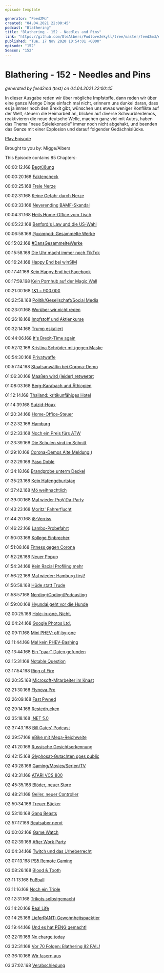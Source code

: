 ```yaml
---
episode template

generator: "Feed2Md"
created: "04.04.2021 22:00:45"
podcast: "Blathering"
title: "Blathering - 152 - Needles and Pins"
link: "https://github.com/OleAlbers/PodloveJekyll/tree/master/feed2md/example/export/seasons/5/2020/11/Blathering - 152 - Needles and Pins.md"
published: "Tue, 17 Nov 2020 10:54:01 +0000"
episode: "152"
Season: "152"
---
```


# Blathering - 152 - Needles and Pins
_generated by feed2md (test) on 04.04.2021 22:00:45_

In dieser Ausgabe reden wir über mögliche Impfstoffe, dann reden wir über eine ganze Menge Dinge einfach mal nicht, erinnern uns dunkel daran, dass es ja immer noch den Brexit gibt, wünschen uns etwas weniger Konflikte auf der Welt, steuern die Heimarbeit an, blicken auf diverse Schwurblerdemos, reaktivieren die neue deutsche Welle, machen ganz viel mit Autos, haben das Thema "neue Spielekonsole" immer noch nicht abgehakt, und beenden das Ganze mit einer Explosion und darauf folgender Gedächnislücke.

[Play Episode](https://www.blathering.de/podlove/file/1391/s/feed/c/mp3/blathering_152.mp3)

Brought to you by: Migge/Albers

This Episode contains 85 Chapters:


00:00:12.168 [Begrüßung]()

00:00:20.168 [Faktencheck]()

00:00:25.168 [Freie Nerze](https://de.wikipedia.org/wiki/Nerz)

00:02:31.168 [Keine Gefahr durch Nerze](https://taz.de/Corona-bei-daenischen-Nerzen/!5723833/)

00:03:33.168 [Neverending BAMF-Skandal](https://www.tagesschau.de/investigativ/ndr/bamf-bremen-skandal-101.html)

00:04:31.168 [Heils Home-Office vom Tisch](https://www.golem.de/news/hubertus-heil-gibt-plan-auf-arbeitsminister-stampft-recht-auf-homeoffice-ein-2011-152118.html)

00:05:22.168 [Benford's Law und die US-Wahl](https://www.youtube.com/watch?v=etx0k1nLn78)

00:06:58.168 [@compod: Gesammelte Werke](https://twitter.com/search?q=(from%3Acompod)%20(%40blathering_pod)%20until%3A2020-11-17%20since%3A2020-11-10&src=typed_query&f=live)

00:15:02.168 [#DansGesammelteWerke](https://twitter.com/search?q=(from%3Aevildanwallace)%20(%40blathering_pod)%20until%3A2020-11-17%20since%3A2020-11-10&src=typed_query&f=live)

00:15:58.168 [Die Uhr macht immer noch TikTok](https://www.theverge.com/2020/11/10/21559677/tiktok-cfius-court-petition-ban-deadline)

00:16:24.168 [Happy End bei winSIM](https://www.winsim.de/)

00:17:41.168 [Kein Happy End bei Facebook](https://twitter.com/Reuters/status/1326999455665704960)

00:17:59.168 [Kein Pornhub auf der Magic Wall](https://www.thebiglead.com/posts/cnn-magic-wall-pornhub-fake-video-john-king-01epes36wncn)

00:21:00.168 [1&1 = 900.000](https://netzpolitik.org/2020/dsgvo-11-muss-doch-keine-zehn-millionen-strafe-zahlen/)

00:22:58.168 [Politik/Gesellschaft/Social Media]()

00:23:01.168 [Worüber wir nicht reden](https://twitter.com/randzonen/status/1328065712695500801)

00:26:18.168 [Impfstoff und Aktienkurse](https://twitter.com/TuncayOezdamar/status/1326163112878362624)

00:32:14.168 [Trump eskaliert](https://www.axios.com/trump-fox-news-digital-media-competitor-25afddee-144d-4820-8ed4-9eb0ffa42420.html)

00:44:06.168 [It's Brexit-Time again](https://twitter.com/jonworth/status/1326543952145575936)

00:52:12.168 [Kristina Schröder mit/gegen Maske](https://twitter.com/DerGraslutscher/status/1325362787279900672?s=20)

00:54:30.168 [Privatwaffe](https://taz.de/Waffenaffaere-in-Mecklenburg-Vorpommern/!5725111/)

00:57:14.168 [Staatsanwältin bei Corona-Demo](https://www.spiegel.de/panorama/justiz/berlin-staatsanwaeltin-demonstriert-mit-corona-leugnern-a-82171bf2-898b-4c39-b72b-2b5cf254713a)

01:06:30.168 [Maaßen wird (leider) retweetet](https://www.futurezone.de/meinung/article213899563/Macht-dumme-Menschen-nicht-beruehmt.html)

01:08:03.168 [Berg-Karabach und Äthiopien](https://www.spiegel.de/politik/ausland/aethiopien-luftwaffe-greift-erneut-rebellen-in-tigray-an-a-796853fa-b94a-4cac-9a28-88df476783fb)

01:12:14.168 [Thailand: kritikunfähiges Hotel](https://www.theguardian.com/world/2020/nov/12/tripadvisor-warns-users-over-thai-hotel-that-sued-guest-for-bad-review)

01:14:39.168 [Suizid-Hoax](https://twitter.com/TiniDo/status/1327166826929860608)

01:20:34.168 [Home-Office-Steuer](https://twitter.com/tazgezwitscher/status/1327249859955474434)

01:22:32.168 [Hamburg]()

01:22:33.168 [Noch ein Preis fürs ATW](https://www.spiegel.de/stil/wir-wollten-einen-digitalen-pausenhof-schaffen-a-449cdc69-dc0c-418f-9234-c54144077c60)

01:23:39.168 [Die Schulen sind im Schnitt](http://www.bsb-hamburg.de/index.php?id=410#c6786)

01:29:10.168 [Corona-Demos Alte Meldung:](https://aktuelles-aus-suederelbe.de/2020/10/17/querdenker-demo-in-hamburg-mit-wenig-zulauf/))

01:32:29.168 [Paso Doble](https://www.ndr.de/fernsehen/sendungen/hamburg_journal/35-Jahre-nach-Computerliebe-Duo-Paso-Doble-ist-zurueck,hamj102392.html)

01:34:18.168 [Brandprobe unterm Deckel](https://www.mopo.de/hamburg/a7-laermschutz-kleingaerten-und-park--ab-mai-wird-der-deckel-gruen-36390058)

01:35:23.168 [Kein Hafengeburtstag](https://twitter.com/hamburg_de/status/1326879144605577218)

01:37:42.168 [Mö weihnachtlich](https://www.ndr.de/fernsehen/sendungen/hamburg_journal/Moenckebergstrasse-in-neuem-Lichterglanz,hamj102416.html)

01:39:00.168 [Mal wieder ProViDa-Party](https://www.presseportal.de/blaulicht/pm/6337/4761270)

01:43:23.168 [Moritz' Fahrerflucht](https://hamburg1.de/nachrichten/46863/Polizei_ermittelt_gegen_Moritz_Bleibtreu.html)

01:44:20.168 [i8-Verriss](https://www.mopo.de/hamburg/illegales-rennen-in-hamburg---bmw-i8-fliegt-aus-kurve-und-rast-in-parkendes-auto-37607808)

01:46:22.168 [Lambo-Probefahrt](https://www.presseportal.de/blaulicht/pm/6337/4762402)

01:50:03.168 [Kollege Einbrecher](https://hamburg1.de/nachrichten/46853/Tatverdaechtiger_Einbrecher_ist_Polizist.html)

01:51:08.168 [Fitness gegen Corona](https://hamburg1.de/nachrichten/46840/Eilantrag_mehrerer_Fitnessstudios_erfolgreich.html)

01:52:26.168 [Neuer Popup](https://twitter.com/bvm_hh/status/1327955492774277124)

01:54:34.168 [Kein Racial Profiling mehr](https://www.zeit.de/hamburg/2020-11/racial-profiling-prozess-polizei-klage-schwarzer-hamburg)

01:56:22.168 [Mal wieder: Hamburg first!](https://twitter.com/hamburg_de/status/1327940925394399232)

01:56:58.168 [Hüde statt Trude](https://www.schneller-durch-hamburg.de/u4-grasbrook-online-dialog)

01:58:57.168 [Nerding/Coding/Podcasting]()

01:59:00.168 [Hyundai geht vor die Hunde](https://twitter.com/stammtischphilo/status/1326115552482512896)

02:00:25.168 [Hole-in-one. Nicht.](https://twitter.com/tmigge/status/1326434705231720453)

02:04:24.168 [Google Photos Ltd.](https://petapixel.com/2020/11/11/google-to-kill-free-unlimited-storage-for-high-quality-photos/)

02:09:11.168 [Mini PHEV: off-by-one](https://www.golem.de/news/grenzwert-unterschritten-mini-countryman-hybrid-mit-zu-geringer-reichweite-2011-152000.html)

02:11:44.168 [Mal kein PHEV-Bashing](https://www.welt.de/wirtschaft/webwelt/article219816982/Plug-in-Hybride-sind-nur-so-umweltfreundlich-wie-ihre-Fahrer.html)

02:13:44.168 [Ein "paar" Daten gefunden](https://www.golem.de/news/datenleck-daten-von-millionen-hotelgaesten-ungeschuetzt-im-netz-2011-152005.html)

02:15:31.168 [Notable Question](https://twitter.com/stammtischphilo/status/1326796224469594118)

02:17:54.168 [Ring of Fire](https://twitter.com/Cyrus_McDugan/status/1326815140520599553)

02:20:35.168 [Microsoft-Mitarbeiter im Knast](https://www.golem.de/news/microsoft-store-entwickler-stahl-10-millionen-us-dollar-von-microsoft-2011-152032.html)

02:21:30.168 [Flynova Pro](https://www.china-gadgets.de/flynova-pro-spielzeug/)

02:26:09.168 [Fast Pwned](https://twitter.com/stammtischphilo/status/1327783371309789186)

02:29:14.168 [Restedrucken](https://twitter.com/stammtischphilo/status/1328113054584893447)

02:35:18.168 [.NET 5.0](https://www.golem.de/news/microsoft-fast-einheitliches-net-5-0-erschienen-2011-152033.html)

02:37:43.168 [Bill Gates' Podcast](https://www.golem.de/news/microsoft-gruender-bill-gates-startet-podcast-2011-152110.html)

02:39:57.168 [eBike mit Mega-Reichweite](https://www.golem.de/news/biktrix-juggernaut-hd-duo-gelaendegaengiges-e-bike-hat-eine-reichweite-von-230-km-2011-152043.html)

02:41:20.168 [Russische Gesichtserkennung](https://www.golem.de/news/ueberwachung-moskauer-gesichtserkennung-auf-telegram-angeboten-2011-152079.html)

02:42:15.168 [Glyphosat-Gutachten goes public](https://www.golem.de/news/frag-den-staat-kein-urheberrechtlicher-schutz-fuer-glyphosat-gutachten-2011-152104.html)

02:43:28.168 [Gaming/Movies/Serien/TV]()

02:43:31.168 [ATARI VCS 800](https://twitter.com/stammtischphilo/status/1326653605781381122)

02:45:35.168 [Blöder, neuer Store](https://twitter.com/stammtischphilo/status/1326647150856593409)

02:48:21.168 [Geiler, neuer Controller](https://twitter.com/stammtischphilo/status/1326643500734164992)

02:50:34.168 [Treuer Bäcker](https://twitter.com/stammtischphilo/status/1326259978957631489)

02:53:10.168 [Gang Beasts](https://de.wikipedia.org/wiki/Gang_Beasts)

02:57:17.168 [Beatsaber nervt](https://twitter.com/stammtischphilo/status/1327005177090551809)

03:00:02.168 [Game Watch](https://www.golem.de/news/retro-handheld-ausprobiert-nintendo-game-watch-bietet-eingebauten-cheatmodus-2011-152103.html)

03:02:39.168 [After Work Party](https://www.rbb24.de/panorama/thema/2020/coronavirus/beitraege_neu/2020/11/studio-babelsberg-filmdreh-matrix-party-keanu-reeves.html)

03:04:34.168 [Twitch und das Urheberrecht](https://www.golem.de/news/copyright-twitch-loescht-videos-mit-spiele-soundeffekten-2011-152127.html)

03:07:13.168 [PS5 Remote Gaming](https://www.golem.de/news/remote-play-ps5-spiele-koennen-auf-playstation-4-gestreamt-werden-2011-152006.html)

03:08:26.168 [Blood & Tooth](https://twitter.com/LondonStudioHQ/status/1325762873176547328?s=20)

03:11:13.168 [Fußball]()

03:11:16.168 [Noch ein Triple](https://www.fcstpauli.com/news/der-fc-st-pauli-gewinnt-testspiel-gegen-werder-bremen-2021/)

03:12:31.168 [Trikots selbstgemacht](https://twitter.com/stammtischphilo/status/1327954943265816577)

03:14:20.168 [Real Life]()

03:14:25.168 [LieferRANT: Gewohnheitspacktier](https://www.dhl.de/de/privatkunden/pakete-empfangen/an-einem-abholort-empfangen/packstation-empfang.html)

03:19:44.168 [Und es hat PENG gemacht!](https://twitter.com/stammtischphilo/status/1327943206370226176)

03:22:19.168 [No charge today](https://www.goingelectric.de/forum/viewtopic.php?t=52677)

03:32:31.168 [Vor 70 Folgen: Blathering 82 FAIL!](https://www.blathering.de/2019/07/blathering-082-die-leyen-los/)

03:36:10.168 [Wir fasern aus]()

03:37:02.168 [Verabschiedung]()


